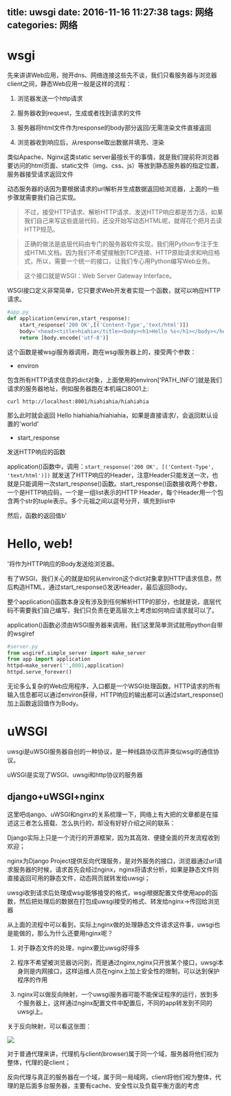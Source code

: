title: uwsgi
date: 2016-11-16 11:27:38
tags: 网络
categories: 网络
---
# wsgi #

先来讲讲Web应用，抛开dns、网络连接这些先不谈，我们只看服务器与浏览器client之间，静态Web应用一般是这样的流程：

1. 浏览器发送一个http请求

2. 服务器收到request，生成或者找到请求的文件

3. 服务器将html文件作为response的body部分返回/无需渲染文件直接返回

4. 浏览器收到响应后，从response取出数据并填充、渲染

类似Apache、Nginx这类static server最擅长干的事情，就是我们提前将浏览器要访问的html页面、static文件（img、css、js）等放到静态服务器的指定位置，服务器接受请求返回文件
<!--more-->
动态服务器的话因为要根据请求的url解析并生成数据返回给浏览器，上面的一些步骤就需要我们自己实现。

>不过，接受HTTP请求、解析HTTP请求、发送HTTP响应都是苦力活，如果我们自己来写这些底层代码，还没开始写动态HTML呢，就得花个把月去读HTTP规范。

>正确的做法是底层代码由专门的服务器软件实现，我们用Python专注于生成HTML文档。因为我们不希望接触到TCP连接、HTTP原始请求和响应格式，所以，需要一个统一的接口，让我们专心用Python编写Web业务。

>这个接口就是WSGI：Web Server Gateway Interface。


WSGI接口定义非常简单，它只要求Web开发者实现一个函数，就可以响应HTTP请求。

```python
#app.py
def application(environ,start_response):
	start_response('200 OK',[('Content-Type','text/html')])
	body='<head><title>hiahia</title><body><h1>Hello %s</h1></body></head>' % (environ['PATH_INFO'][1:] or 'world')
	return [body.encode('utf-8')]
```

这个函数是被wsgi服务器调用，跑在wsgi服务器上的，接受两个参数：

- environ

包含所有HTTP请求信息的dict对象，上面使用的environ['PATH_INFO']就是我们请求的服务器地址，例如服务器跑在本机端口8001上:

`curl http://localhost:8001/hiahiahia/hiahiahia`

那么此时就会返回 Hello hiahiahia/hiahiahia，如果是直接请求/，会返回默认设置的'world'

- start_response

发送HTTP响应的函数

application()函数中，调用：`start_response('200 OK', [('Content-Type', 'text/html')])`
就发送了HTTP响应的Header，注意Header只能发送一次，也就是只能调用一次start_response()函数。start_response()函数接收两个参数，一个是HTTP响应码，一个是一组list表示的HTTP Header，每个Header用一个包含两个str的tuple表示。多个元祖之间以逗号分开，填充到list中

然后，函数的返回值b'<h1>Hello, web!</h1>'将作为HTTP响应的Body发送给浏览器。


有了WSGI，我们关心的就是如何从environ这个dict对象拿到HTTP请求信息，然后构造HTML，通过start_response()发送Header，最后返回Body。

整个application()函数本身没有涉及到任何解析HTTP的部分，也就是说，底层代码不需要我们自己编写，我们只负责在更高层次上考虑如何响应请求就可以了。

application()函数必须由WSGI服务器来调用，我们这里简单测试就用python自带的wsgiref

```python
#server.py
from wsgiref.simple_server import make_server
from app import application
httpd=make_server('',8001,application)
httpd.serve_forever()
```

无论多么复杂的Web应用程序，入口都是一个WSGI处理函数。HTTP请求的所有输入信息都可以通过environ获得，HTTP响应的输出都可以通过start_response()加上函数返回值作为Body。


# uWSGI #

uwsgi是uWSGI服务器自创的一种协议，是一种线路协议而非类似wsgi的通信协议。

uWSGI是实现了WSGI、uwsgi和http协议的服务器

## django+uWSGI+nginx ##

这里吧django、uWSGI和nginx的关系梳理一下，网络上有大把的文章都是在描述这三者怎么搭载、怎么执行的，却没有好好介绍之间的联系：


Django实际上只是一个流行的开源框架，因为其高效、便捷全面的开发流程收到欢迎；

nginx为Django Project提供反向代理服务，是对外服务的接口，浏览器通过url请求服务器的时候，请求首先会经过nginx，nginx将请求分析，如果是静态文件则直接返回可用的静态文件，动态网页就转发给uwsgi；

uwsgi收到请求后处理成wsgi能够接受的格式，wsgi根据配置文件使用app的函数，然后把处理后的数据在打包成uwsgi接受的格式、转发给nginx->传回给浏览器

从上面的流程中可以看到，实际上nginx做的处理静态文件请求这件事，uwsgi也是能做的，那么为什么还要用nginx呢？

1. 对于静态文件的处理，nginx要比uwsgi好得多

2. 程序不希望被浏览器访问到，而是通过nginx,nginx只开放某个接口，uwsgi本身则是内网接口，这样运维人员在nginx上加上安全性的限制，可以达到保护程序的作用

3. nginx可以做反向映射，一个uwsgi服务器可能不能保证程序的运行，放到多个服务器上，这样通过nginx配置文件中配置后，不同的app转发到不同的uwsgi上。


关于反向映射，可以看这张图：

![](http://peihao.space/img/article/proxy.jpg)

对于普通代理来讲，代理机与client(browser)属于同一个域，服务器将他们视为整体，代理的是client；

反向代理与真正的服务器在一个域，属于同一局域网，client将他们视为整体，代理的是后面多台服务器，主要有cache、安全性以及负载平衡方面的考虑
